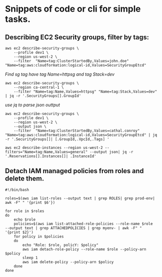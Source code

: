 # Snippets of code or cli for simple tasks.

## Describing EC2 Security groups, filter by tags:


```
aws ec2 describe-security-groups \
    --profile dev1 \
    --region us-west-2 \
    --filter  "Name=tag:ClusterStartedBy,Values=john.doe" "Name=tag:aws:cloudformation:logical-id,Values=SecurityGroupEtcd"
```

*Find sg tag have tag Name=httpsg and tag Stack=dev*
```
aws ec2 describe-security-groups \
    --region ca-central-1 \
    --filter "Name=tag:Name,Values=httpsg" "Name=tag:Stack,Values=dev" | jq -r '.SecurityGroups[].GroupId'
```

*use jq to parse json outtput*
```
aws ec2 describe-security-groups \
    --profile dev1 \
    --region us-west-2 \
    --output json \
    --filter  "Name=tag:ClusterStartedBy,Values=cathal.conroy" "Name=tag:aws:cloudformation:logical-id,Values=SecurityGroupEtcd" | jq -r '.SecurityGroups[]| [.GroupId,.VpcId,.Tags] '

```



```
aws ec2 describe-instances --region us-west-2 --filters="Name=tag:Name,Values=general" --output json| jq -r '.Reservations[].Instances[]| .InstanceId'

```


## Detach IAM managed policies from roles and delete them.
```
#!/bin/bash

roles=$(aws iam list-roles --output text | grep ROLES| grep prod-env| awk -F" " '{print $6'})

for role in $roles
do
    echo $role
    policies=$(aws iam list-attached-role-policies --role-name $role  --output text | grep ATTACHEDPOLICIES | grep myenv- | awk -F" " '{print $2}')
    for policy in $policies
    do
        echo "Role: $role, policY: $policy"
        aws iam detach-role-policy --role-name $role --policy-arn $policy
        sleep 1
        aws iam delete-policy --policy-arn $policy
    done
done

```
